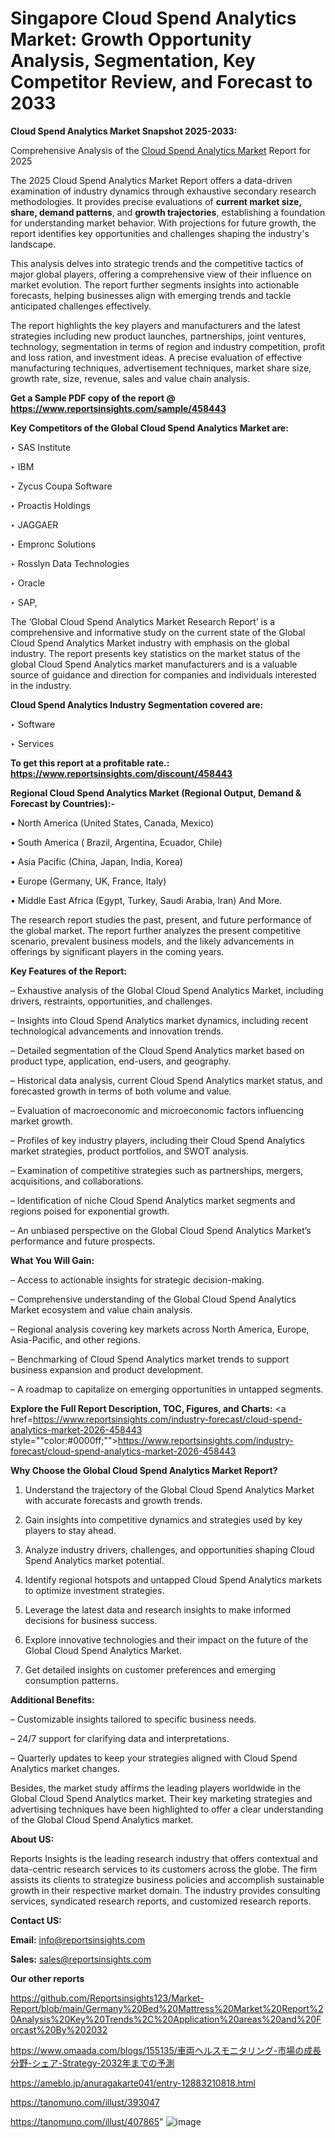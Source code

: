 # Singapore Cloud Spend Analytics Market: Growth Opportunity Analysis, Segmentation, Key Competitor Review, and Forecast to 2033

<strong>Cloud Spend Analytics Market Snapshot 2025-2033:</strong>

Comprehensive Analysis of the <a href=https://www.reportsinsights.com/sample/458443>Cloud Spend Analytics Market</a> Report for 2025

The 2025 Cloud Spend Analytics Market Report offers a data-driven examination of industry dynamics through exhaustive secondary research methodologies. It provides precise evaluations of <strong>current market size, share, demand patterns</strong>, and <strong>growth trajectories</strong>, establishing a foundation for understanding market behavior. With projections for future growth, the report identifies key opportunities and challenges shaping the industry's landscape.

This analysis delves into strategic trends and the competitive tactics of major global players, offering a comprehensive view of their influence on market evolution. The report further segments insights into actionable forecasts, helping businesses align with emerging trends and tackle anticipated challenges effectively.

The report highlights the key players and manufacturers and the latest strategies including new product launches, partnerships, joint ventures, technology, segmentation in terms of region and industry competition, profit and loss ration, and investment ideas. A precise evaluation of effective manufacturing techniques, advertisement techniques, market share size, growth rate, size, revenue, sales and value chain analysis.

<strong>Get a Sample PDF copy of the report @ <a href=https://www.reportsinsights.com/sample/458443 style=color:#0000ff;>https://www.reportsinsights.com/sample/458443</a></strong>

<strong>Key Competitors of the Global Cloud Spend Analytics Market are:</strong>

‣ SAS Institute

‣ IBM

‣ Zycus Coupa Software

‣ Proactis Holdings

‣ JAGGAER

‣ Empronc Solutions

‣ Rosslyn Data Technologies

‣ Oracle

‣ SAP,

The ‘Global Cloud Spend Analytics Market Research Report’ is a comprehensive and informative study on the current state of the Global Cloud Spend Analytics Market industry with emphasis on the global industry. The report presents key statistics on the market status of the global Cloud Spend Analytics market manufacturers and is a valuable source of guidance and direction for companies and individuals interested in the industry.

<strong>Cloud Spend Analytics Industry Segmentation covered are:</strong>

‣ Software

‣ Services

<strong>To get this report at a profitable rate.: <a href=https://www.reportsinsights.com/discount/458443 style=color:#0000ff;>https://www.reportsinsights.com/discount/458443</a></strong>

<strong>Regional Cloud Spend Analytics Market (Regional Output, Demand &amp; Forecast by Countries):-</strong>

• North America (United States, Canada, Mexico)

• South America ( Brazil, Argentina, Ecuador, Chile)

• Asia Pacific (China, Japan, India, Korea)

• Europe (Germany, UK, France, Italy)

• Middle East Africa (Egypt, Turkey, Saudi Arabia, Iran) And More.

The research report studies the past, present, and future performance of the global market. The report further analyzes the present competitive scenario, prevalent business models, and the likely advancements in offerings by significant players in the coming years.

<strong>Key Features of the Report:</strong>

– Exhaustive analysis of the Global Cloud Spend Analytics Market, including drivers, restraints, opportunities, and challenges.

– Insights into Cloud Spend Analytics market dynamics, including recent technological advancements and innovation trends.

– Detailed segmentation of the Cloud Spend Analytics market based on product type, application, end-users, and geography.

– Historical data analysis, current Cloud Spend Analytics market status, and forecasted growth in terms of both volume and value.

– Evaluation of macroeconomic and microeconomic factors influencing market growth.

– Profiles of key industry players, including their Cloud Spend Analytics market strategies, product portfolios, and SWOT analysis.

– Examination of competitive strategies such as partnerships, mergers, acquisitions, and collaborations.

– Identification of niche Cloud Spend Analytics market segments and regions poised for exponential growth.

– An unbiased perspective on the Global Cloud Spend Analytics Market’s performance and future prospects.

<strong>What You Will Gain:</strong>

– Access to actionable insights for strategic decision-making.

– Comprehensive understanding of the Global Cloud Spend Analytics Market ecosystem and value chain analysis.

– Regional analysis covering key markets across North America, Europe, Asia-Pacific, and other regions.

– Benchmarking of Cloud Spend Analytics market trends to support business expansion and product development.

– A roadmap to capitalize on emerging opportunities in untapped segments.

<strong>Explore the Full Report Description, TOC, Figures, and Charts:</strong>
<a href=https://www.reportsinsights.com/industry-forecast/cloud-spend-analytics-market-2026-458443 style=""color:#0000ff;"">https://www.reportsinsights.com/industry-forecast/cloud-spend-analytics-market-2026-458443</a>

<strong>Why Choose the Global Cloud Spend Analytics Market Report?</strong>

1. Understand the trajectory of the Global Cloud Spend Analytics Market with accurate forecasts and growth trends.

2. Gain insights into competitive dynamics and strategies used by key players to stay ahead.

3. Analyze industry drivers, challenges, and opportunities shaping Cloud Spend Analytics market potential.

4. Identify regional hotspots and untapped Cloud Spend Analytics markets to optimize investment strategies.

5. Leverage the latest data and research insights to make informed decisions for business success.

6. Explore innovative technologies and their impact on the future of the Global Cloud Spend Analytics Market.

7. Get detailed insights on customer preferences and emerging consumption patterns.

<strong>Additional Benefits:</strong>

– Customizable insights tailored to specific business needs.

– 24/7 support for clarifying data and interpretations.

– Quarterly updates to keep your strategies aligned with Cloud Spend Analytics market changes.

Besides, the market study affirms the leading players worldwide in the Global Cloud Spend Analytics market. Their key marketing strategies and advertising techniques have been highlighted to offer a clear understanding of the Global Cloud Spend Analytics market.

<strong><strong>About US</strong>:</strong>

Reports Insights is the leading research industry that offers contextual and data-centric research services to its customers across the globe. The firm assists its clients to strategize business policies and accomplish sustainable growth in their respective market domain. The industry provides consulting services, syndicated research reports, and customized research reports.

<strong>Contact US:</strong>

<p class=><b>Email:</b> <a href=mailto:info@reportsinsights.com>info@reportsinsights.com</a></p>
<p class=><b>Sales:</b> <a href=mailto:sales@reportsinsights.com>sales@reportsinsights.com</a></p>

<strong>Our other reports</strong>

<a href=https://github.com/Reportsinsights123/Market-Report/blob/main/Germany%20Bed%20Mattress%20Market%20Report%20Analysis%20Key%20Trends%2C%20Application%20areas%20and%20Forcast%20By%202032>https://github.com/Reportsinsights123/Market-Report/blob/main/Germany%20Bed%20Mattress%20Market%20Report%20Analysis%20Key%20Trends%2C%20Application%20areas%20and%20Forcast%20By%202032</a>

<a href=https://www.omaada.com/blogs/155135/車両ヘルスモニタリング-市場の成長分野-シェア-Strategy-2032年までの予測>https://www.omaada.com/blogs/155135/車両ヘルスモニタリング-市場の成長分野-シェア-Strategy-2032年までの予測</a>

<a href=https://ameblo.jp/anuragakarte041/entry-12883210818.html>https://ameblo.jp/anuragakarte041/entry-12883210818.html</a>

<a href=https://tanomuno.com/illust/393047>https://tanomuno.com/illust/393047</a>

<a href=https://tanomuno.com/illust/407865>https://tanomuno.com/illust/407865</a>"
![image](https://github.com/user-attachments/assets/92919379-83a5-4cef-8c4e-a850328c6cdc)
